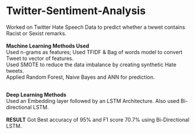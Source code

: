 # Twitter-Sentiment-Analysis

Worked on Twitter Hate Speech Data to predict whether a twwet contains Racist or Sexist remarks.<br><br>
<b>Machine Learning Methods Used</b><br>
Used n-grams as features; Used TFIDF & Bag of words model to convert Tweet to vector of features.<br>
Used SMOTE to reduce the data imbalance by creating synthetic Hate tweets.<br>
Applied Random Forest, Naive Bayes and ANN for prediction.<br><br>

<b>Deep Learning Methods</b><br>
Used an Embedding layer followed by an LSTM Architecture. Also used Bi-directional LSTM.<br><br>
<b>RESULT</b>
Got Best accuracy of 95% and F1 score 70.7% using Bi-Directional LSTM.
